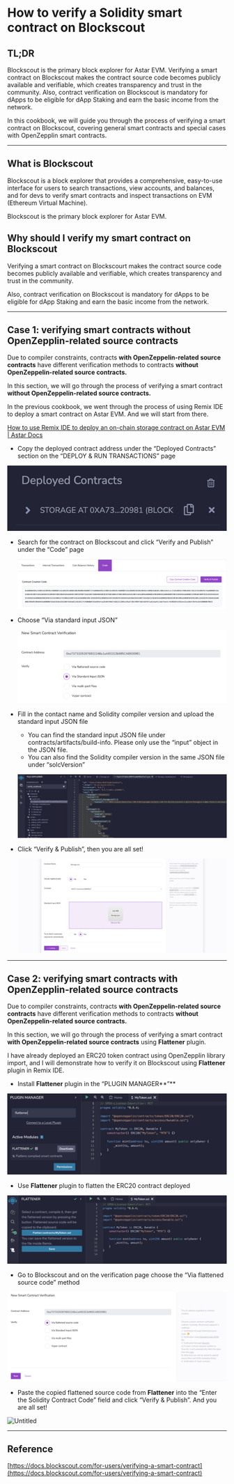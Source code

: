 # How to verify a Solidity smart contract on Blockscout

## TL;DR

Blockscout is the primary block explorer for Astar EVM. Verifying a smart contract on Blockscout makes the contract source code becomes publicly available and verifiable, which creates transparency and trust in the community. Also, contract verification on Blockscout is mandatory for dApps to be eligible for dApp Staking and earn the basic income from the network.

In this cookbook, we will guide you through the process of verifying a smart contract on Blockscout, covering general smart contracts and special cases with OpenZepplin smart contracts.

---

## What is Blockscout

Blockscout is a block explorer that provides a comprehensive, easy-to-use interface for users to search transactions, view accounts, and balances, and for devs to verify smart contracts and inspect transactions on EVM (Ethereum Virtual Machine).

Blockscout is the primary block explorer for Astar EVM.

## Why should I verify my smart contract on Blockscout

Verifying a smart contract on Blockscourt makes the contract source code becomes publicly available and verifiable, which creates transparency and trust in the community. 

Also, contract verification on Blockscout is mandatory for dApps to be eligible for dApp Staking and earn the basic income from the network.

---

## Case 1: verifying smart contracts without OpenZepplin-related source contracts

Due to compiler constraints, contracts **with OpenZeppelin-related source contracts** have different verification methods to contracts **without OpenZeppelin-related source contracts.**

In this section, we will go through the process of verifying a smart contract **without OpenZeppelin-related source contracts.**

In the previous cookbook, we went through the process of using Remix IDE to deploy a smart contract on Astar EVM. And we will start from there.

[How to use Remix IDE to deploy an on-chain storage contract on Astar EVM | Astar Docs](https://docs.astar.network/docs/builder-guides/Use%20Astar%20Features/How%20to%20use%20Remix%20IDE%20to%20deploy%20an%20on-chain%20storage)

- Copy the deployed contract address under the “Deployed Contracts” section on the “DEPLOY & RUN TRANSACTIONS” page

![Untitled](img-verification-cookbook/Untitled.png)

- Search for the contract on Blockscout and click “Verify and Publish” under the “Code” page
    
    ![Untitled](img-verification-cookbook/Untitled%201.png)
    
- Choose “Via standard input JSON”
    
    ![Untitled](img-verification-cookbook/Untitled%202.png)
    
- Fill in the contact name and Solidity compiler version and upload the standard input JSON file
    - You can find the standard input JSON file under contracts/artifacts/build-info. Please only use the “input” object in the JSON file.
    - You can also find the Solidity compiler version in the same JSON file under “solcVersion”
    
    ![Untitled](img-verification-cookbook/Untitled%203.png)
    
- Click “Verify & Publish”, then you are all set!
    
    ![Untitled](img-verification-cookbook/Untitled%204.png)
    

---

## Case 2: verifying smart contracts with OpenZepplin-related source contracts

Due to compiler constraints, contracts **with OpenZeppelin-related source contracts** have different verification methods to contracts **without OpenZeppelin-related source contracts.**

In this section, we will go through the process of verifying a smart contract **with OpenZeppelin-related source contracts** using **Flattener** plugin. 

I have already deployed an ERC20 token contract using OpenZepplin library import, and I will demonstrate how to verify it on Blockscout using **Flattener** plugin in Remix IDE.

- Install **Flattener** plugin in the “PLUGIN MANAGER**”**

![Untitled](img-verification-cookbook/Untitled%205.png)

- Use **Flattener** plugin to flatten the ERC20 contract deployed

![Untitled](img-verification-cookbook/Untitled%206.png)

- Go to Blockscout and on the verification page choose the “Via flattened source code” method

![Untitled](img-verification-cookbook/Untitled%207.png)

- Paste the copied flattened source code from **Flattener** into the “Enter the Solidity Contract Code” field and click “Verify & Publish”. And  you are all set!

![Untitled](img-verification-cookbook7/Untitled%208.png)

---

## Reference

[https://docs.blockscout.com/for-users/verifying-a-smart-contract](https://docs.blockscout.com/for-users/verifying-a-smart-contract)

